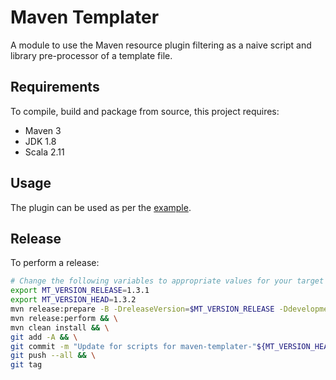 # Maven Templater

A module to use the Maven resource plugin filtering as a naive script and library pre-processor of a template file.

## Requirements

To compile, build and package from source, this project requires:

* Maven 3
* JDK 1.8
* Scala 2.11

## Usage

The plugin can be used as per the [example](https://github.com/ggear/maven-templater/tree/master/maven-templater-example).

## Release

To perform a release:

```bash
# Change the following variables to appropriate values for your target release
export MT_VERSION_RELEASE=1.3.1
export MT_VERSION_HEAD=1.3.2
mvn release:prepare -B -DreleaseVersion=$MT_VERSION_RELEASE -DdevelopmentVersion=$MT_VERSION_HEAD-SNAPSHOT && \
mvn release:perform && \
mvn clean install && \
git add -A && \
git commit -m "Update for scripts for maven-templater-"${MT_VERSION_HEAD}"-SNAPSHOT" && \
git push --all && \
git tag
```
